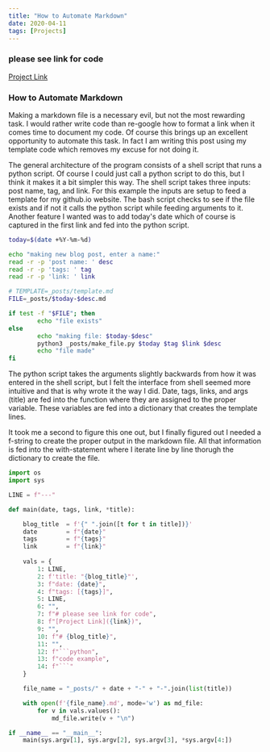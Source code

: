 ```yaml
---
title: "How to Automate Markdown"
date: 2020-04-11
tags: [Projects]
---
```


### please see link for code
[Project Link](https://github.com/cullinap/automate-markdown-)

### How to Automate Markdown

Making a markdown file is a necessary evil, but not the most rewarding task. I would rather write code than re-google how to format a link when it comes time to document my code. Of course this brings up an excellent opportunity to automate this task. In fact I am writing this post using my template code which removes my excuse for not doing it. 

The general architecture of the program consists of a shell script that runs a python script. Of course I could just call a python script to do this, but I think it makes it a bit simpler this way. The shell script takes three inputs: post name, tag, and link. For this example the inputs are setup to feed a template for my github.io website. The bash script checks to see if the file exists and if not it calls the python script while feeding arguments to it. Another feature I wanted was to add today's date which of course is captured in the first link and fed into the python script.

```bash
today=$(date +%Y-%m-%d)

echo "making new blog post, enter a name:"
read -r -p 'post name: ' desc
read -r -p 'tags: ' tag
read -r -p 'link: ' link

# TEMPLATE=_posts/template.md
FILE=_posts/$today-$desc.md

if test -f "$FILE"; then
        echo "file exists"
else
        echo "making file: $today-$desc"
        python3 _posts/make_file.py $today $tag $link $desc
        echo "file made"
fi
```

The python script takes the arguments slightly backwards from how it was entered in the shell script, but I felt the interface from shell seemed more intuitive and that is why wrote it the way I did. Date, tags, links, and args (title) are fed into the function where they are assigned to the proper variable. These variables are fed into a dictionary that creates the template lines.

It took me a second to figure this one out, but I finally figured out I needed a f-string to create the proper output in the markdown file. All that information is fed into the with-statement where I iterate line by line thorugh the dictionary to create the file. 

```python
import os
import sys

LINE = f"---"

def main(date, tags, link, *title):

    blog_title  = f'{" ".join([t for t in title])}'
    date        = f"{date}"
    tags        = f"{tags}"
    link        = f"{link}"
    
    vals = {
        1: LINE,
        2: f'title: "{blog_title}"',
        3: f"date: {date}",
        4: f"tags: [{tags}]",
        5: LINE,
        6: "",
        7: f"# please see link for code",
        8: f"[Project Link]({link})",
        9: "",
        10: f"# {blog_title}",
        11: "",
        12: f"```python",
        13: f"code example",
        14: f"```"
    }

    file_name = "_posts/" + date + "-" + "-".join(list(title))

    with open(f'{file_name}.md', mode='w') as md_file:
        for v in vals.values():
            md_file.write(v + "\n")

if __name__ == "__main__":
    main(sys.argv[1], sys.argv[2], sys.argv[3], *sys.argv[4:])
```


